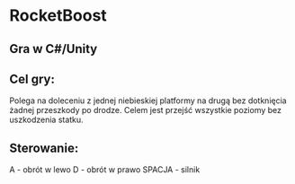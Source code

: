 # RocketBoost
## Gra w C#/Unity
## Cel gry:
Polega na doleceniu z jednej niebieskiej platformy na drugą bez dotknięcia żadnej przeszkody po drodze. 
Celem jest przejść wszystkie poziomy bez uszkodzenia statku.
## Sterowanie:
A - obrót w lewo
D - obrót w prawo
SPACJA - silnik

